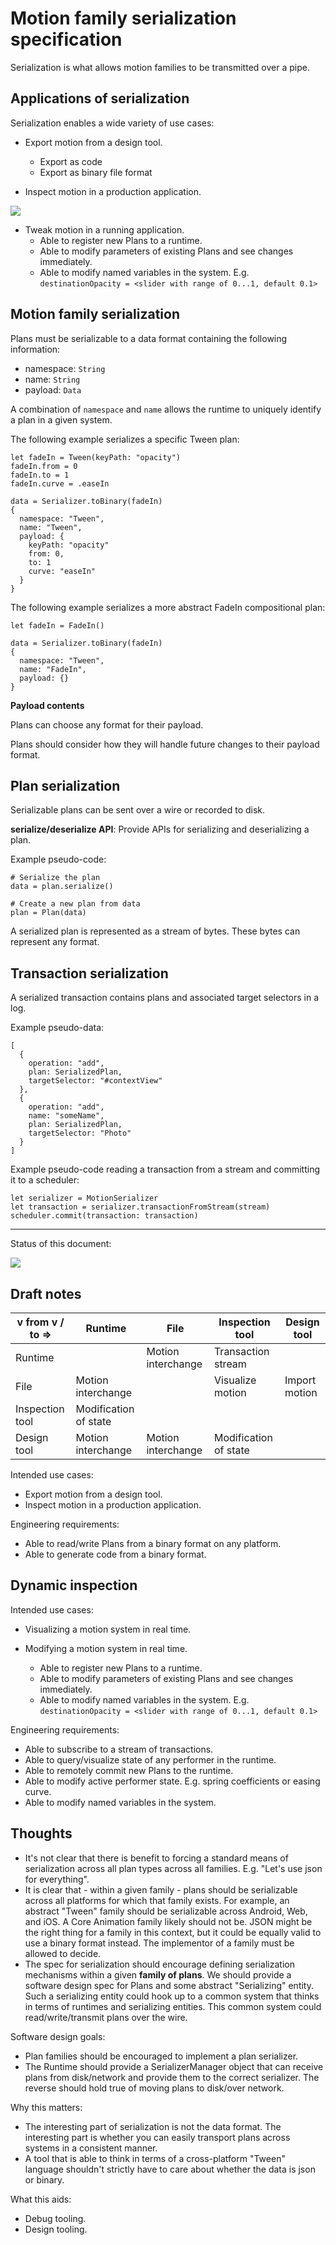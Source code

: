 # Motion family serialization specification

Serialization is what allows motion families to be transmitted over a pipe.

## Applications of serialization

Serialization enables a wide variety of use cases:

* Export motion from a design tool.

  * Export as code
  * Export as binary file format

* Inspect motion in a production application.


![](../_assets/Inspector.svg)

* Tweak motion in a running application.
  * Able to register new Plans to a runtime.
  * Able to modify parameters of existing Plans and see changes immediately.
  * Able to modify named variables in the system. E.g. `destinationOpacity = <slider with range of 0...1, default 0.1>`

## Motion family serialization

Plans must be serializable to a data format containing the following information:

* namespace: `String`
* name: `String`
* payload: `Data`

A combination of `namespace` and `name` allows the runtime to uniquely identify a plan in a given system.

The following example serializes a specific Tween plan:

```
let fadeIn = Tween(keyPath: "opacity")
fadeIn.from = 0
fadeIn.to = 1
fadeIn.curve = .easeIn

data = Serializer.toBinary(fadeIn)
{
  namespace: "Tween",
  name: "Tween",
  payload: {
    keyPath: "opacity"
    from: 0,
    to: 1
    curve: "easeIn"
  }
}
```

The following example serializes a more abstract FadeIn compositional plan:

```
let fadeIn = FadeIn()

data = Serializer.toBinary(fadeIn)
{
  namespace: "Tween",
  name: "FadeIn",
  payload: {}
}
```

**Payload contents**

Plans can choose any format for their payload.

Plans should consider how they will handle future changes to their payload format.

## Plan serialization

Serializable plans can be sent over a wire or recorded to disk.

**serialize/deserialize API**: Provide APIs for serializing and deserializing a plan.

Example pseudo-code:

    # Serialize the plan
    data = plan.serialize()
    
    # Create a new plan from data
    plan = Plan(data)

A serialized plan is represented as a stream of bytes. These bytes can represent any format.

## Transaction serialization

A serialized transaction contains plans and associated target selectors in a log.

Example pseudo-data:

```
[
  {
    operation: "add",
    plan: SerializedPlan,
    targetSelector: "#contextView"
  },
  {
    operation: "add",
    name: "someName",
    plan: SerializedPlan,
    targetSelector: "Photo"
  }
]
```

Example pseudo-code reading a transaction from a stream and committing it to a scheduler:

```
let serializer = MotionSerializer
let transaction = serializer.transactionFromStream(stream)
scheduler.commit(transaction: transaction)
```

---

Status of this document:

![](../_assets/under-construction-flashing-barracade-animation.gif)

## Draft notes

| v from v \/ to =&gt; | Runtime | File | Inspection tool | Design tool |
| --- | --- | --- | --- | --- |
| Runtime |  | Motion interchange | Transaction stream |  |
| File | Motion interchange |  | Visualize motion | Import motion |
| Inspection tool | Modification of state |  |  |  |
| Design tool | Motion interchange | Motion interchange | Modification of state |  |

Intended use cases:

* Export motion from a design tool.
* Inspect motion in a production application.

Engineering requirements:

* Able to read\/write Plans from a binary format on any platform.
* Able to generate code from a binary format.

## Dynamic inspection

Intended use cases:

* Visualizing a motion system in real time.

* Modifying a motion system in real time.

  * Able to register new Plans to a runtime.
  * Able to modify parameters of existing Plans and see changes immediately.
  * Able to modify named variables in the system. E.g. `destinationOpacity = <slider with range of 0...1, default 0.1>`


Engineering requirements:

* Able to subscribe to a stream of transactions.
* Able to query\/visualize state of any performer in the runtime.
* Able to remotely commit new Plans to the runtime.
* Able to modify active performer state. E.g. spring coefficients or easing curve.
* Able to modify named variables in the system.

## Thoughts

* It's not clear that there is benefit to forcing a standard means of serialization across all plan types across all families. E.g. "Let's use json for everything".
* It is clear that - within a given family - plans should be serializable across all platforms for which that family exists. For example, an abstract "Tween" family should be serializable across Android, Web, and iOS. A Core Animation family likely should not be. JSON might be the right thing for a family in this context, but it could be equally valid to use a binary format instead. The implementor of a family must be allowed to decide.
* The spec for serialization should encourage defining serialization mechanisms within a given **family of plans**. We should provide a software design spec for Plans and some abstract "Serializing" entity. Such a serializing entity could hook up to a common system that thinks in terms of runtimes and serializing entities. This common system could read\/write\/transmit plans over the wire.

Software design goals:

* Plan families should be encouraged to implement a plan serializer.
* The Runtime should provide a SerializerManager object that can receive plans from disk\/network and provide them to the correct serializer. The reverse should hold true of moving plans to disk\/over network.

Why this matters:

* The interesting part of serialization is not the data format. The interesting part is whether you can easily transport plans across systems in a consistent manner.
* A tool that is able to think in terms of a cross-platform "Tween" language shouldn't strictly have to care about whether the data is json or binary.

What this aids:

* Debug tooling.
* Design tooling.

